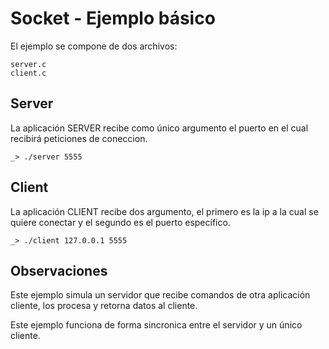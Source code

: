 # Socket - Ejemplo básico

El ejemplo se compone de dos archivos:
```
server.c
client.c
```

## Server

La aplicación SERVER recibe como único argumento el puerto en el cual recibirá peticiones de coneccion.
```
_> ./server 5555
```
## Client
La aplicación CLIENT recibe dos argumento, el primero es la ip a la cual se quiere conectar y el segundo es el puerto específico.
```
_> ./client 127.0.0.1 5555
```

## Observaciones
Este ejemplo simula un servidor que recibe comandos de otra aplicación cliente, los procesa y retorna datos al cliente.

Este ejemplo funciona de forma sincronica entre el servidor y un único cliente.